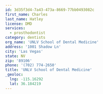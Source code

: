 ```yaml
---
id: 3d35f3d4-7a43-473a-8669-77bb0493082c
first_name: Charles
last_name: Hatley
license: DMD
services:
  - prosthodontist
category: dentists
org_name: 'UNLV School of Dental Medicine'
address: '1001 Shadow Ln'
city: 'Las Vegas'
state: NV
zip: '89106'
phone: '(702) 774-2650'
title: 'UNLV School of Dental Medicine'
_geoloc:
  lng: -115.16292
  lat: 36.184219
---
```

